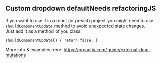 <h2>Custom dropdown default<span class="status refactor">Needs refactoring</span><span class="status js">JS</span></h2>

If you want to use it in a react (or preact) project you might need to use `shouldComponentUpdate` method to avoid unexpected state changes.<br />Just add it as a method of you class:

`shouldComponentUpdate() {
    return false;
}`

More info & examples here: https://preactjs.com/guide/external-dom-mutations